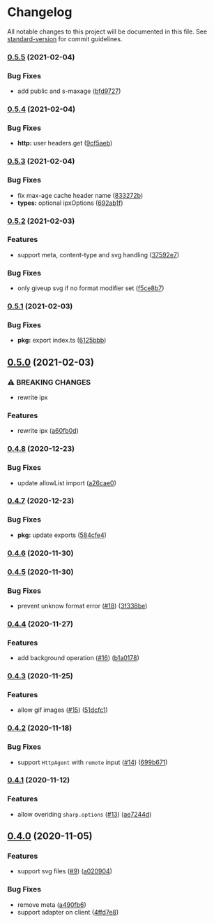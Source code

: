 # Changelog

All notable changes to this project will be documented in this file. See [standard-version](https://github.com/conventional-changelog/standard-version) for commit guidelines.

### [0.5.5](https://github.com/nuxt-contrib/ipx/compare/v0.5.4...v0.5.5) (2021-02-04)


### Bug Fixes

* add public and s-maxage ([bfd9727](https://github.com/nuxt-contrib/ipx/commit/bfd9727ac867d0af390f56dd939347f5183d1763))

### [0.5.4](https://github.com/nuxt-contrib/ipx/compare/v0.5.3...v0.5.4) (2021-02-04)


### Bug Fixes

* **http:** user headers.get ([9cf5aeb](https://github.com/nuxt-contrib/ipx/commit/9cf5aebaff8f8fe86014993ac4c91590bc5a6134))

### [0.5.3](https://github.com/nuxt-contrib/ipx/compare/v0.5.2...v0.5.3) (2021-02-04)


### Bug Fixes

* fix max-age cache header name ([833272b](https://github.com/nuxt-contrib/ipx/commit/833272b6a4c63c388e941c8f037118c204a8dac4))
* **types:** optional ipxOptions ([692ab1f](https://github.com/nuxt-contrib/ipx/commit/692ab1f6c64fa86d77581bebdcabf0ba707b9469))

### [0.5.2](https://github.com/nuxt-contrib/ipx/compare/v0.5.1...v0.5.2) (2021-02-03)


### Features

* support meta, content-type and svg handling ([37592e7](https://github.com/nuxt-contrib/ipx/commit/37592e711d166df41c29f1b1117adb186d42ce5d))


### Bug Fixes

* only giveup svg if no format modifier set ([f5ce8b7](https://github.com/nuxt-contrib/ipx/commit/f5ce8b7aecd18629b7a116dc6aecd5096d4573aa))

### [0.5.1](https://github.com/nuxt-contrib/ipx/compare/v0.5.0...v0.5.1) (2021-02-03)


### Bug Fixes

* **pkg:** export index.ts ([6125bbb](https://github.com/nuxt-contrib/ipx/commit/6125bbb79ad430294f5d371d9a08f8ecca5c8372))

## [0.5.0](https://github.com/nuxt-contrib/ipx/compare/v0.4.8...v0.5.0) (2021-02-03)


### ⚠ BREAKING CHANGES

* rewrite ipx

### Features

* rewrite ipx ([a60fb0d](https://github.com/nuxt-contrib/ipx/commit/a60fb0d44b96c9f135af3295730c3da13fbc3e6c))

### [0.4.8](https://github.com/nuxt-contrib/ipx/compare/v0.4.7...v0.4.8) (2020-12-23)


### Bug Fixes

* update allowList import ([a26cae0](https://github.com/nuxt-contrib/ipx/commit/a26cae00faa4fea7c190e3fb4efdf5fa1d137095))

### [0.4.7](https://github.com/nuxt-contrib/ipx/compare/v0.4.6...v0.4.7) (2020-12-23)


### Bug Fixes

* **pkg:** update exports ([584cfe4](https://github.com/nuxt-contrib/ipx/commit/584cfe4c341da6e10a7da28a20afe6b4d9aeff0a))

### [0.4.6](https://github.com/nuxt-contrib/ipx/compare/v0.4.5...v0.4.6) (2020-11-30)

### [0.4.5](https://github.com/nuxt-contrib/ipx/compare/v0.4.4...v0.4.5) (2020-11-30)


### Bug Fixes

* prevent unknow format error ([#18](https://github.com/nuxt-contrib/ipx/issues/18)) ([3f338be](https://github.com/nuxt-contrib/ipx/commit/3f338be630c76fd2d91901462cc3d5b495719882))

### [0.4.4](https://github.com/nuxt-contrib/ipx/compare/v0.4.3...v0.4.4) (2020-11-27)


### Features

* add background operation ([#16](https://github.com/nuxt-contrib/ipx/issues/16)) ([b1a0178](https://github.com/nuxt-contrib/ipx/commit/b1a0178c2522bba1361a8973bf338fe0ae1cab86))

### [0.4.3](https://github.com/nuxt-contrib/ipx/compare/v0.4.2...v0.4.3) (2020-11-25)


### Features

* allow gif images ([#15](https://github.com/nuxt-contrib/ipx/issues/15)) ([51dcfc1](https://github.com/nuxt-contrib/ipx/commit/51dcfc1dc0a076eca2c33ce5fcaf37b970964bca))

### [0.4.2](https://github.com/nuxt-contrib/ipx/compare/v0.4.1...v0.4.2) (2020-11-18)


### Bug Fixes

* support `HttpAgent` with `remote` input ([#14](https://github.com/nuxt-contrib/ipx/issues/14)) ([699b671](https://github.com/nuxt-contrib/ipx/commit/699b6717d1b6f817edb784d50cd5f2ce8da5d21a))

### [0.4.1](https://github.com/nuxt-contrib/ipx/compare/v0.4.0...v0.4.1) (2020-11-12)


### Features

* allow overiding `sharp.options` ([#13](https://github.com/nuxt-contrib/ipx/issues/13)) ([ae7244d](https://github.com/nuxt-contrib/ipx/commit/ae7244d83712d352e4fd08fa2106122aac6f2689))

## [0.4.0](https://github.com/nuxt-contrib/ipx/compare/v0.4.0-rc.1...v0.4.0) (2020-11-05)


### Features

* support svg files ([#9](https://github.com/nuxt-contrib/ipx/issues/9)) ([a020904](https://github.com/nuxt-contrib/ipx/commit/a02090436e0116de641fa3d415dfeae1bee79379))


### Bug Fixes

* remove meta ([a490fb6](https://github.com/nuxt-contrib/ipx/commit/a490fb6bb13a5f215a1ffb39b6acbf6d5de85aca))
* support adapter on client ([4ffd7e8](https://github.com/nuxt-contrib/ipx/commit/4ffd7e84553b4b13dbb15bee801d27d014b9dc08))
